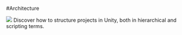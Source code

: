 #Architecture

![](../uploads/Main/StructArchitecture.jpg) 
Discover how to structure projects in Unity, both in hierarchical and scripting terms.
